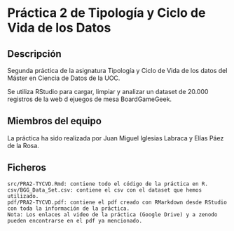 # Práctica 2 de Tipología y Ciclo de Vida de los Datos

## Descripción
Segunda práctica de la asignatura Tipología y Ciclo de Vida de los datos del Máster en Ciencia de Datos de la UOC.

Se utiliza RStudio para cargar, limpiar y analizar un dataset de 20.000 registros de la web d ejuegos de mesa BoardGameGeek.

## Miembros del equipo
La práctica ha sido realizada por Juan Miguel Iglesias Labraca y Elías Páez de la Rosa.


## Ficheros

    src/PRA2-TYCVD.Rmd: contiene todo el código de la práctica en R.
    csv/BGG_Data_Set.csv: contiene el csv con el dataset que hemos utilizado.
    pdf/PRA2-TYCVD.pdf: contiene el pdf creado con RMarkdown desde RStudio con toda la información de la práctica.
    Nota: Los enlaces al video de la práctica (Google Drive) y a zenodo pueden encontrarse en el pdf ya mencionado.
    
